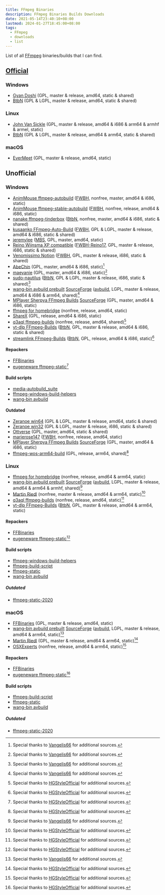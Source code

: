 ```yaml
---
title: FFmpeg Binaries
description: FFmpeg Binaries Builds Downloads
date: 2021-05-14T23:40:10+08:00
lastmod: 2024-01-27T18:45:00+08:00
tags:
  - FFmpeg
  - downloads
  - list
---
```

List of all [FFmpeg](https://ffmpeg.org) binaries/builds that I can find.

## [Official](https://ffmpeg.org/download.html)
### Windows
* [Gyan Doshi](https://www.gyan.dev/ffmpeg/builds/) (GPL, master & release, amd64, static & shared)
* [BtbN](https://github.com/BtbN/FFmpeg-Builds/releases) (GPL & LGPL, master & release, amd64, static & shared)

### Linux
* [John Van Sickle](https://johnvansickle.com/ffmpeg/) (GPL, master & release, amd64 & i686 & arm64 & armhf & armel, static)
* [BtbN](https://github.com/BtbN/FFmpeg-Builds/releases) (GPL & LGPL, master & release, amd64 & arm64, static & shared)

### macOS
* [EverMeet](https://evermeet.cx/ffmpeg/) (GPL, master & release, amd64, static)

## Unofficial
### Windows
* [AnimMouse ffmpeg-autobuild](https://github.com/AnimMouse/ffmpeg-autobuild) ([FWBH], nonfree, master, amd64 & i686, static)
* [AnimMouse ffmpeg-stable-autobuild](https://github.com/AnimMouse/ffmpeg-stable-autobuild) ([FWBH], nonfree, release, amd64 & i686, static)
* [nanake ffmpeg-tinderbox](https://github.com/nanake/ffmpeg-tinderbox) ([BtbN], nonfree, master, amd64 & i686, static & shared)
* [kusaanko FFmpeg-Auto-Build](https://github.com/kusaanko/FFmpeg-Auto-Build) ([FWBH], GPL & LGPL, master & release, amd64 & i686, static & shared)
* [jeremylee](https://jeremylee.sh/bin.html) ([MBS], GPL, master, amd64, static)
* [Reino Wijnsma XP compatible](https://rwijnsma.home.xs4all.nl/files/ffmpeg/?C=M;O=D) ([FWBH-Reino17], GPL, master & release, i686, static & shared)
* [Venomissimo Notion](https://venomissimo.notion.site/venomissimo/FFmpeg-86-3b484982448b485eaed6b687b2f67047) ([FWBH], GPL, master & release, i686, static & shared)
* [AbeChin](http://blog.k-tai-douga.com/category/359294-1.html) (GPL, master, amd64 & i686, static)[^1]
* [maeyanie](https://jenkins.maeyanie.com/job/ffmpeg/) (GPL, master, amd64 & i686, static)[^1]
* [sudo-nautilus](https://github.com/sudo-nautilus/FFmpeg-Builds-Win32/releases) ([BtbN], GPL & LGPL, master & release, i686, static & shared)[^1]
* [wang-bin avbuild prebuilt](https://github.com/wang-bin/avbuild) [SourceForge](https://sourceforge.net/projects/avbuild/files/) ([avbuild], LGPL, master & release, amd64 & i686 & arm64, shared)[^1]
* [MPlayer Sherpya FFmpeg Builds](https://oss.netfarm.it/mplayer/) [SourceForge](https://sourceforge.net/projects/mplayer-win32/files/FFmpeg/) (GPL, master, amd64 & i686, static)
* [ffmpeg for homebridge](https://github.com/homebridge/ffmpeg-for-homebridge) (nonfree, release, amd64, static)
* [ShareX](https://github.com/ShareX/FFmpeg) (GPL, release, amd64 & i686, static)
* [q3aql ffmpeg-builds](https://gitlab.com/q3aql/ffmpeg-builds) (nonfree, release, amd64, shared)[^2]
* [yt-dlp FFmpeg-Builds](https://github.com/yt-dlp/FFmpeg-Builds/releases) ([BtbN], GPL, master & release, amd64 & i686, static & shared)
* [streamlink FFmpeg-Builds](https://github.com/streamlink/FFmpeg-Builds/releases) ([BtbN], GPL, release, amd64 & i686, static)[^2]

#### Repackers
* [FFBinaries](https://ffbinaries.com/downloads)
* [eugeneware ffmpeg-static](https://github.com/eugeneware/ffmpeg-static)[^2]

#### Build scripts
* [media-autobuild_suite](https://github.com/m-ab-s/media-autobuild_suite)
* [ffmpeg-windows-build-helpers](https://github.com/rdp/ffmpeg-windows-build-helpers)
* [wang-bin avbuild](https://github.com/wang-bin/avbuild)

#### Outdated
* [Zeranoe win64](https://web.archive.org/web/20200918193258/https://ffmpeg.zeranoe.com/builds/win64/) (GPL & LGPL, master & release, amd64, static & shared)
* [Zeranoe win32](https://web.archive.org/web/20200918193245/https://ffmpeg.zeranoe.com/builds/win32/) (GPL & LGPL, master & release, i686, static & shared)
* [Ottverse](https://ottverse.com/ffmpeg-builds/) (GPL, master, amd64, static & shared)
* [marierose147](https://github.com/marierose147/ffmpeg_windows_exe_with_fdk_aac) ([FWBH], nonfree, release, amd64, static)
* [MPlayer Sherpya FFmpeg Builds](https://oss.netfarm.it/mplayer/) [SourceForge](https://sourceforge.net/projects/mplayer-win32/files/FFmpeg/) (GPL, master, amd64 & i686, static)
* [ffmpeg-wos-arm64-build](https://github.com/dvhh/ffmpeg-wos-arm64-build) (GPL, release, arm64, shared)[^2]

### Linux
* [ffmpeg for homebridge](https://github.com/homebridge/ffmpeg-for-homebridge) (nonfree, release, amd64 & arm64, static)
* [wang-bin avbuild prebuilt](https://github.com/wang-bin/avbuild) [SourceForge](https://sourceforge.net/projects/avbuild/files/) ([avbuild], LGPL, master & release, amd64 & arm64 & armhf, shared)[^1]
* [Martin Riedl](https://ffmpeg.martin-riedl.de) (nonfree, master & release, amd64 & arm64, static)[^2]
* [q3aql ffmpeg-builds](https://gitlab.com/q3aql/ffmpeg-builds) (nonfree, release, amd64, static)[^2]
* [yt-dlp FFmpeg-Builds](https://github.com/yt-dlp/FFmpeg-Builds/releases) ([BtbN], GPL, master & release, amd64 & arm64, static)

#### Repackers
* [FFBinaries](https://ffbinaries.com/downloads)
* [eugeneware ffmpeg-static](https://github.com/eugeneware/ffmpeg-static)[^2]

#### Build scripts
* [ffmpeg-windows-build-helpers](https://github.com/rdp/ffmpeg-windows-build-helpers)
* [ffmpeg-build-script](https://github.com/markus-perl/ffmpeg-build-script)
* [ffmpeg-static](https://github.com/zimbatm/ffmpeg-static)
* [wang-bin avbuild](https://github.com/wang-bin/avbuild)

##### Outdated
* [ffmpeg-static-2020](https://github.com/TNTPro/ffmpeg-static-2020)

### macOS
* [FFBinaries](https://ffbinaries.com/downloads) (GPL, master & release, amd64, static)
* [wang-bin avbuild prebuilt](https://github.com/wang-bin/avbuild) [SourceForge](https://sourceforge.net/projects/avbuild/files/) ([avbuild], LGPL, master & release, amd64 & arm64, static)[^1]
* [Martin Riedl](https://ffmpeg.martin-riedl.de) (GPL, master & release, amd64 & arm64, static)[^2]
* [OSXExperts](https://osxexperts.net) (nonfree, release, amd64 & arm64, static)[^2]

#### Repackers
* [FFBinaries](https://ffbinaries.com/downloads)
* [eugeneware ffmpeg-static](https://github.com/eugeneware/ffmpeg-static)[^2]

#### Build scripts
* [ffmpeg-build-script](https://github.com/markus-perl/ffmpeg-build-script)
* [ffmpeg-static](https://github.com/zimbatm/ffmpeg-static)
* [wang-bin avbuild](https://github.com/wang-bin/avbuild)

##### Outdated
* [ffmpeg-static-2020](https://github.com/TNTPro/ffmpeg-static-2020)

[FWBH]: https://github.com/rdp/ffmpeg-windows-build-helpers "This build uses ffmpeg-windows-build-helpers"
[BtbN]: https://github.com/BtbN/FFmpeg-Builds "This build uses BtbN/FFmpeg-Builds"
[MBS]: https://github.com/m-ab-s/media-autobuild_suite "This build uses media-autobuild_suite"
[FWBH-Reino17]: https://github.com/Reino17/ffmpeg-windows-build-helpers "This build uses forked ffmpeg-windows-build-helpers by Reino17"
[avbuild]: https://github.com/wang-bin/avbuild "This build uses avbuild by wang-bin"

[^1]: Special thanks to [Vangelis66](https://github.com/AnimMouse/ffmpeg-autobuild/issues/274#issuecomment-853315861) for additional sources.
[^2]: Special thanks to [HGStyleOfficial](https://www.reddit.com/r/ffmpeg/comments/16pkp7p/i_got_100_links_to_download_ffmpeg_binaries_for) for additional sources.